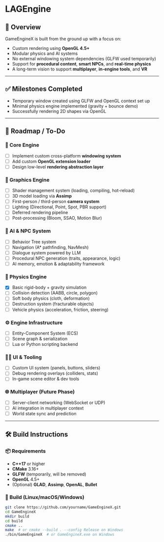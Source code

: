 # LAGEngine

## 🧠 Overview

GameEngineX is built from the ground up with a focus on:
- Custom rendering using **OpenGL 4.5+**
- Modular physics and AI systems
- No external windowing system dependencies (GLFW used temporarily)
- Support for **procedural content**, **smart NPCs**, and **real-time physics**
- A long-term vision to support **multiplayer**, **in-engine tools**, and **VR**

---

## ✅ Milestones Completed


- Temporary window created using GLFW and OpenGL context set up
- Minimal physics engine implemented (gravity + bounce demo)
- Successfully rendering 2D shapes via OpenGL

---

## 🧭 Roadmap / To-Do

### 🔧 Core Engine
- [ ] Implement custom cross-platform **windowing system**
- [ ] Add custom **OpenGL extension loader**
- [ ] Design low-level **rendering abstraction layer**

### 🎨 Graphics Engine
- [ ] Shader management system (loading, compiling, hot-reload)
- [ ] 3D model loading via **Assimp**
- [ ] First-person / third-person **camera system**
- [ ] Lighting (Directional, Point, Spot, PBR support)
- [ ] Deferred rendering pipeline
- [ ] Post-processing (Bloom, SSAO, Motion Blur)

### 🧠 AI & NPC System
- [ ] Behavior Tree system
- [ ] Navigation (A* pathfinding, NavMesh)
- [ ] Dialogue system powered by LLM
- [ ] Procedural NPC generation (traits, appearance, logic)
- [ ] AI memory, emotion & adaptability framework

### 🧪 Physics Engine
- [x] Basic rigid-body + gravity simulation
- [ ] Collision detection (AABB, circle, polygon)
- [ ] Soft body physics (cloth, deformation)
- [ ] Destruction system (fracturable objects)
- [ ] Vehicle physics (acceleration, friction, steering)

### ⚙️ Engine Infrastructure
- [ ] Entity-Component System (ECS)
- [ ] Scene graph & serialization
- [ ] Lua or Python scripting backend

### 🧑‍🎨 UI & Tooling
- [ ] Custom UI system (panels, buttons, sliders)
- [ ] Debug rendering overlays (colliders, stats)
- [ ] In-game scene editor & dev tools

### 🌐 Multiplayer (Future Phase)
- [ ] Server-client networking (WebSocket or UDP)
- [ ] AI integration in multiplayer context
- [ ] World state sync and prediction

---

## 🛠️ Build Instructions

### 📦 Requirements
- **C++17** or higher
- **CMake** 3.16+
- **GLFW** (temporarily, will be removed)
- **OpenGL** 4.5+
- (Optional) **GLAD**, **Assimp**, **OpenAL**, **Bullet**

### 🧪 Build (Linux/macOS/Windows)
```bash
git clone https://github.com/yourname/GameEngineX.git
cd GameEngineX
mkdir build
cd build
cmake ..
make  # or cmake --build . --config Release on Windows
./bin/GameEngineX  # or GameEngineX.exe on Windows
